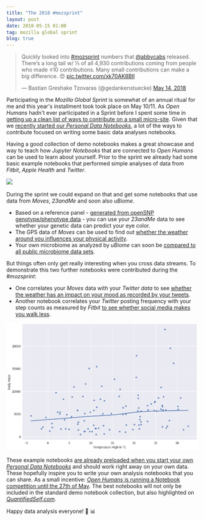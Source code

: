 ```yaml
---
title: "The 2018 #mozsprint"
layout: post
date: 2018-05-15 01:00
tag: mozilla global sprint
blog: true
---
```

<blockquote class="twitter-tweet" data-lang="en"><p lang="en" dir="ltr">Quickly looked into <a href="https://twitter.com/hashtag/mozsprint?src=hash&amp;ref_src=twsrc%5Etfw">#mozsprint</a> numbers that <a href="https://twitter.com/abbycabs?ref_src=twsrc%5Etfw">@abbycabs</a> released. There’s a long tail w/ ⅓ of all 4,930 contributions coming from people who made ≤10 contributions. Many small contributions can make a big difference. 😍 <a href="https://t.co/xk70AK8BIl">pic.twitter.com/xk70AK8BIl</a></p>&mdash; Bastian Greshake Tzovaras (@gedankenstuecke) <a href="https://twitter.com/gedankenstuecke/status/995908771976114177?ref_src=twsrc%5Etfw">May 14, 2018</a></blockquote>
<script async src="https://platform.twitter.com/widgets.js" charset="utf-8"></script>

Participating in the *Mozilla Global Sprint* is somewhat of an annual ritual for me and this year's installment took took place on May 10/11. As *Open Humans* hadn't ever participated in a Sprint before I spent some time in [getting up a clean list of ways to contribute on a small micro-site](http://openhumansfoundation.org/globalsprint-2018/). Given that we [recently started our *Personal Data Notebooks*](https://blog.openhumans.org/2018/05/14/personal-data-notebooks-explore-and-analyze-your-data-right-in-your-browser/), a lot of the ways to contribute focused on writing some basic data analyses notebooks.

Having a good collection of demo notebooks makes a great showcase and way to teach how *Jupyter Notebooks* that are connected to *Open Humans* can be used to learn about yourself. Prior to the sprint we already had some basic example notebooks that performed simple analyses of data from *Fitbit*, *Apple Health* and *Twitter*.

![](http://openhumansfoundation.org/ohjh-example-notebooks/header-image.gif)

During the sprint we could expand on that and get some notebooks that use data from *Moves*, *23andMe* and soon also *uBiome*.

- Based on a reference panel - [generated from openSNP genotype/phenotype data](https://github.com/OpenHumans/ohjh-example-notebooks/blob/master/eye-color-and-23andme-data.ipynb) - you can use your *23andMe* data to see whether your genetic data can predict your eye color.
- The GPS data of *Moves* can be used to find out [whether the weather around you influences your physical activity](https://github.com/OpenHumans/ohjh-example-notebooks/blob/master/moves-analysis.ipynb).
- Your own microbiome as analyzed by *uBiome* can soon be [compared to all public microbiome data sets](https://github.com/OpenHumans/ohjh-example-notebooks/pull/10).

But things often only get really interesting when you cross data streams. To demonstrate this two further notebooks were contributed during the *#mozsprint*:
- One correlates your *Moves* data with your *Twitter data* to see [whether the weather has an impact on your mood as recorded by your tweets](https://github.com/OpenHumans/ohjh-example-notebooks/blob/master/twitter-under-the-weather.ipynb).
- Another notebook correlates your *Twitter* posting frequency with your step counts as measured by *Fitbit* [to see whether social media makes you walk less](https://github.com/OpenHumans/ohjh-example-notebooks/blob/master/twitter-and-fitbit-activity.ipynb).

![](/assets/images/2018-mozsprint-image.png)

These example notebooks [are already preloaded when you start your own *Personal Data Notebooks*](http://openhumansfoundation.org/ohjh-example-notebooks) and should work right away on your own data. These hopefully inspire you to write your own analysis notebooks that you can share. As a small incentive: [*Open Humans* is running a Notebook competition until the 27th of May](https://blog.openhumans.org/2018/05/14/personal-data-notebooks-explore-and-analyze-your-data-right-in-your-browser/). The best notebooks will not only be included in the standard demo notebook collection, but also highlighted on [*QuantifiedSelf.com*](http://quantifiedself.com/).

Happy data analysis everyone! 🎉 📊
